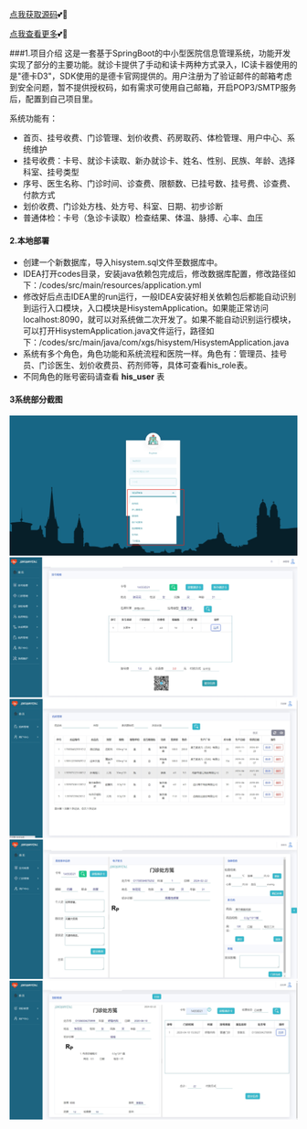 [点我获取源码](https://x-x.fun/e/JV1b5886ec6VK)💕🤞

[点我查看更多](http://blog.cyrobot.top/blog)💕🤞

###1.项目介绍
    这是一套基于SpringBoot的中小型医院信息管理系统，功能开发实现了部分的主要功能。就诊卡提供了手动和读卡两种方式录入，IC读卡器使用的是"德卡D3"，SDK使用的是德卡官网提供的。用户注册为了验证邮件的邮箱考虑到安全问题，暂不提供授权码，如有需求可使用自己邮箱，开启POP3/SMTP服务后，配置到自己项目里。

系统功能有：

- 首页、挂号收费、门诊管理、划价收费、药房取药、体检管理、用户中心、系统维护
- 挂号收费：卡号、就诊卡读取、新办就诊卡、姓名、性别、民族、年龄、选择科室、挂号类型
- 序号、医生名称、门诊时间、诊查费、限额数、已挂号数、挂号费、诊查费、付款方式
- 划价收费、门诊处方栈、处方号、科室、日期、初步诊断
- 普通体检：卡号（急诊卡读取）检查结果、体温、脉搏、心率、血压

#### 2.本地部署

- 创建一个新数据库，导入hisystem.sql文件至数据库中。
- IDEA打开codes目录，安装java依赖包完成后，修改数据库配置，修改路径如下：/codes/src/main/resources/application.yml
- 修改好后点击IDEA里的run运行，一般IDEA安装好相关依赖包后都能自动识别到运行入口模块，入口模块是HisystemApplication。如果能正常访问localhost:8090，就可以对系统做二次开发了。如果不能自动识别运行模块，可以打开HisystemApplication.java文件运行，路径如下：/codes/src/main/java/com/xgs/hisystem/HisystemApplication.java
- 系统有多个角色，角色功能和系统流程和医院一样。角色有：管理员、挂号员、门诊医生、划价收费员、药剂师等，具体可查看his_role表。
- 不同角色的账号密码请查看 **his_user** 表

#### 3系统部分截图
![输入图片说明](2.png)![输入图片说明](1.png)![输入图片说明](3.png)![输入图片说明](4.png)![输入图片说明](5.png)
